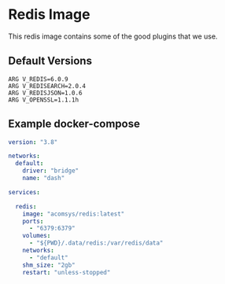 # Redis Image

This redis image contains some of the good plugins that we use.

## Default Versions

```
ARG V_REDIS=6.0.9
ARG V_REDISEARCH=2.0.4
ARG V_REDISJSON=1.0.6
ARG V_OPENSSL=1.1.1h
```

## Example docker-compose

``` yml
version: "3.8"

networks:
  default:
    driver: "bridge"
    name: "dash"

services:

  redis:
    image: "acomsys/redis:latest"
    ports:
      - "6379:6379"
    volumes:
      - "${PWD}/.data/redis:/var/redis/data"
    networks:
      - "default"
    shm_size: "2gb"
    restart: "unless-stopped"
```